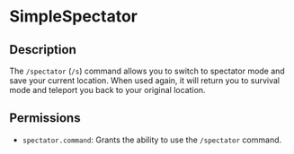 # SimpleSpectator

## Description
The `/spectator` (`/s`) command allows you to switch to spectator mode and save your current location. When used again, it will return you to survival mode and teleport you back to your original location.

## Permissions
- `spectator.command`: Grants the ability to use the `/spectator` command.